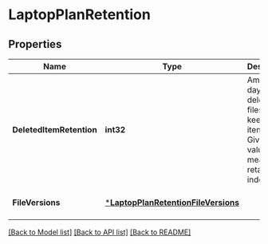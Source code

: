 # LaptopPlanRetention

## Properties
Name | Type | Description | Notes
------------ | ------------- | ------------- | -------------
**DeletedItemRetention** | **int32** | Amount of days after deletion of files to keep the items. Giving value as -1 means to retain files indefinitely. | [optional] [default to 730]
**FileVersions** | [***LaptopPlanRetentionFileVersions**](LaptopPlanRetentionFileVersions.md) |  | [optional] [default to null]

[[Back to Model list]](../README.md#documentation-for-models) [[Back to API list]](../README.md#documentation-for-api-endpoints) [[Back to README]](../README.md)

